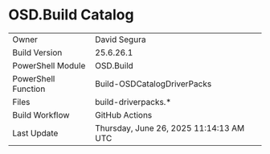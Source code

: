 ﻿# OSD.Build Catalog

| | |
|-|-|
| Owner | David Segura |
| Build Version | 25.6.26.1 |
| PowerShell Module | OSD.Build |
| PowerShell Function | Build-OSDCatalogDriverPacks |
| Files | build-driverpacks.* |
| Build Workflow | GitHub Actions |
| Last Update | Thursday, June 26, 2025 11:14:13 AM UTC |
